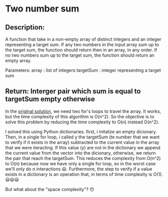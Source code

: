 # Two number sum

## Description:
A function that take in a non-empty array of distinct integers
and an integer representing a target sum. If any two numbers 
in the input array sum up to the target sum, the function should
return then in an array, in any order. 
If no two numbers sum up to the target sum, 
the function should return an empty array.

Parameters:
array <list>: list of integers
targetSum <integer>: integer representing a target sum

Return:
Interger pair which sum is equal to targetSum
empty otherwise
---

In the [original solution](https://github.com/ivanovitchm/datastructure/blob/main/lessons/week_03/twonumbersum.ipynb), 
we need two for's loops to travel the array. 
It works, but the time complexity of this algorithm is O(n^2). So
the objective is to solve this problem by reducing the time complexity 
to O(n) instead O(n^2). 

I solved this using Python dictionaries. first, i initalize an empty dicionary.
Then, in a single for loop, i called y the targetSum (te number that we want to verify if
it exists in the array) subtracted to the current value in the array that we were iteracting. If this value (y)
are not in the dictionary we append the current value from the vector into the dicionary, otherwise, we return the pair that reach the targetSum. This reduces the complexity from O(n^2) to O(n) because now we have only
a single for loop, so in the worst case we'll only do n interactions :smiley:. Furthermore, the step to verify
if a value exists in a dictionary is an operation that, in terms of time complexity is O(1).:smiley::smiley::smiley:

But what about the "space complexity"? :hushed:
